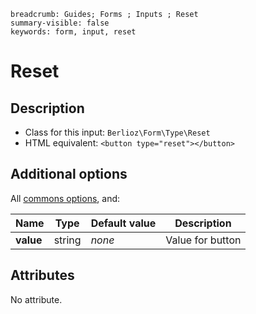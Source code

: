 ```index
breadcrumb: Guides; Forms ; Inputs ; Reset
summary-visible: false
keywords: form, input, reset
```

# Reset

## Description

- Class for this input: `Berlioz\Form\Type\Reset`
- HTML equivalent: `<button type="reset"></button>`

## Additional options

All [commons options](inputs.md#common-options), and:

| Name | Type | Default value | Description |
| ---- | ---- | ------------- | ----------- |
| **value** | string | *none* | Value for button |

## Attributes

No attribute.